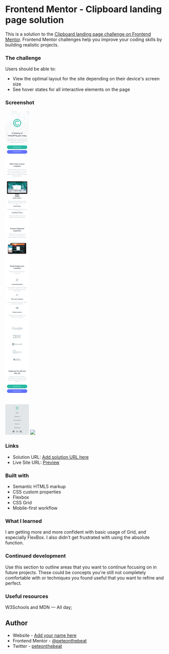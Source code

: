 # Frontend Mentor - Clipboard landing page solution

This is a solution to the [Clipboard landing page challenge on Frontend Mentor](https://www.frontendmentor.io/challenges/clipboard-landing-page-5cc9bccd6c4c91111378ecb9). Frontend Mentor challenges help you improve your coding skills by building realistic projects. 

### The challenge

Users should be able to:

- View the optimal layout for the site depending on their device's screen size
- See hover states for all interactive elements on the page

### Screenshot

![](./screenshot_mobile.png)
![](./screenshot_desktop.png)

### Links

- Solution URL: [Add solution URL here](https://github.com/Peteonthebeat/Clipboard-Landing-Page-Solution.git)
- Live Site URL: [Preview](https://peteonthebeat.github.io/Clipboard-Landing-Page-Solution/)


### Built with

- Semantic HTML5 markup
- CSS custom properties
- Flexbox
- CSS Grid
- Mobile-first workflow

### What I learned

I am getting more and more confident with basic usage of Grid, and 
especially FlexBox. I also didn't get frustrated with using the absolute 
function. 

### Continued development

Use this section to outline areas that you want to continue focusing on in future projects. These could be concepts you're still not completely comfortable with or techniques you found useful that you want to refine and perfect.



### Useful resources
W3Schools and MDN — All day; 


## Author

- Website - [Add your name here](https://www.your-site.com)
- Frontend Mentor - [@peteonthebeat](https://www.frontendmentor.io/peteonthebeat)
- Twitter - [peteonthebeat](https://www.twitter.com/peteonthebeat1)
